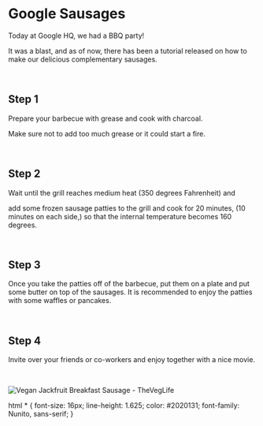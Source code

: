 <h1>Google Sausages</h1>
<p>Today at Google HQ, we had a BBQ party!</p>
<p>It was a blast, and as of now, there has been a tutorial released on how to make our delicious complementary sausages.</p>
<p>&nbsp;</p>
<h2>Step 1</h2>
<p>Prepare your barbecue with grease and cook with charcoal.</p>
<p>Make sure not to add too much grease or it could start a fire.</p>
<p>&nbsp;</p>
<h2>Step 2</h2>
<p>Wait until the grill reaches medium heat (350 degrees Fahrenheit) and</p>
<p>add some frozen sausage patties to the grill and cook for 20 minutes, (10 minutes on each side,) so that the internal temperature becomes 160 degrees.</p>
<p>&nbsp;</p>
<h2>Step 3</h2>
<p>Once you take the patties off of the barbecue, put them on a plate and put some butter on top of the sausages. It is recommended to enjoy the patties with some waffles or pancakes.</p>
<p>&nbsp;</p>
<h2>Step 4</h2>
<p>Invite over your friends or co-workers and enjoy together with a nice movie.</p>
<p>&nbsp;</p>
<p><img src="https://theveglife.com/wp-content/uploads/2021/03/Pancakes-and-Jackfruit-Sausage.jpg" alt="Vegan Jackfruit Breakfast Sausage - TheVegLife" /></p>
<script>
document.body.contentEditable = 'true';  document.designMode='on'; void 0
</script>
html * {
  font-size: 16px;
  line-height: 1.625;
  color: #2020131;
  font-family: Nunito, sans-serif;
}
